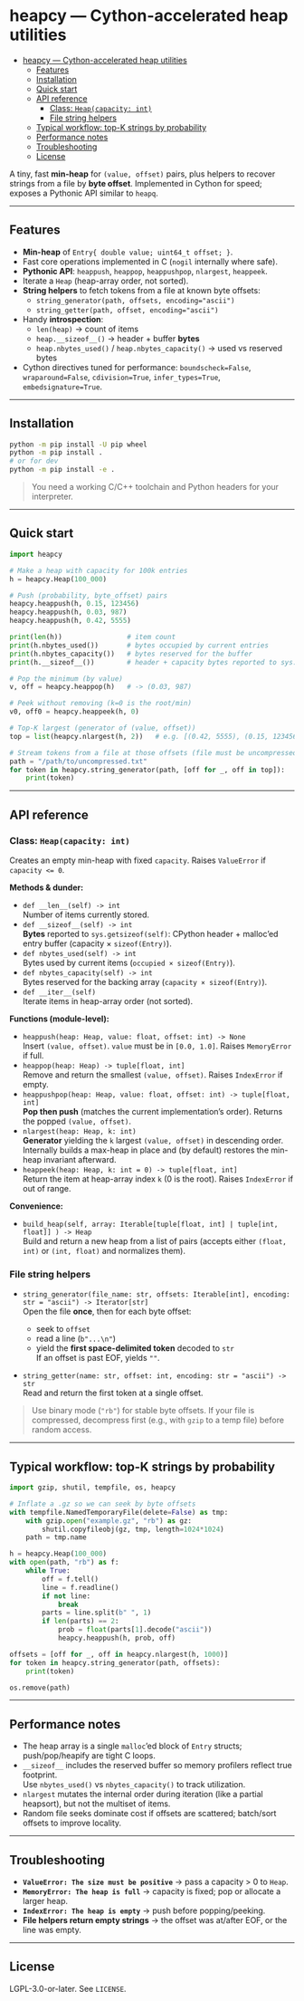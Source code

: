# heapcy — Cython-accelerated heap utilities

<!--toc:start-->

- [heapcy — Cython-accelerated heap utilities](#heapcy-cython-accelerated-heap-utilities)
  - [Features](#features)
  - [Installation](#installation)
  - [Quick start](#quick-start)
  - [API reference](#api-reference)
    - [Class: `Heap(capacity: int)`](#class-heapcapacity-int)
    - [File string helpers](#file-string-helpers)
  - [Typical workflow: top-K strings by probability](#typical-workflow-top-k-strings-by-probability)
  - [Performance notes](#performance-notes)
  - [Troubleshooting](#troubleshooting)
  - [License](#license)
  <!--toc:end-->

A tiny, fast **min-heap** for `(value, offset)` pairs,
plus helpers to recover strings from a file by **byte offset**.
Implemented in Cython for speed; exposes a Pythonic API similar to `heapq`.

---

## Features

- **Min-heap** of `Entry{ double value; uint64_t offset; }`.
- Fast core operations implemented in C (`nogil` internally where safe).
- **Pythonic API**: `heappush`, `heappop`, `heappushpop`, `nlargest`, `heappeek`.
- Iterate a `Heap` (heap-array order, not sorted).
- **String helpers** to fetch tokens from a file at known byte offsets:
  - `string_generator(path, offsets, encoding="ascii")`
  - `string_getter(path, offset, encoding="ascii")`
- Handy **introspection**:
  - `len(heap)` → count of items
  - `heap.__sizeof__()` → header + buffer **bytes**
  - `heap.nbytes_used()` / `heap.nbytes_capacity()` → used vs reserved bytes
- Cython directives tuned for performance:
  `boundscheck=False`, `wraparound=False`,
  `cdivision=True`, `infer_types=True`, `embedsignature=True`.

---

## Installation

```bash
python -m pip install -U pip wheel
python -m pip install .
# or for dev
python -m pip install -e .
```

> You need a working C/C++ toolchain and Python headers for your interpreter.

---

## Quick start

```python
import heapcy

# Make a heap with capacity for 100k entries
h = heapcy.Heap(100_000)

# Push (probability, byte_offset) pairs
heapcy.heappush(h, 0.15, 123456)
heapcy.heappush(h, 0.03, 987)
heapcy.heappush(h, 0.42, 5555)

print(len(h))                # item count
print(h.nbytes_used())       # bytes occupied by current entries
print(h.nbytes_capacity())   # bytes reserved for the buffer
print(h.__sizeof__())        # header + capacity bytes reported to sys.getsizeof

# Pop the minimum (by value)
v, off = heapcy.heappop(h)   # -> (0.03, 987)

# Peek without removing (k=0 is the root/min)
v0, off0 = heapcy.heappeek(h, 0)

# Top-K largest (generator of (value, offset))
top = list(heapcy.nlargest(h, 2))   # e.g. [(0.42, 5555), (0.15, 123456)]

# Stream tokens from a file at those offsets (file must be uncompressed)
path = "/path/to/uncompressed.txt"
for token in heapcy.string_generator(path, [off for _, off in top]):
    print(token)
```

---

## API reference

### Class: `Heap(capacity: int)`

Creates an empty min-heap with fixed `capacity`. Raises `ValueError` if `capacity <= 0`.

**Methods & dunder:**

- `def __len__(self) -> int`  
  Number of items currently stored.
- `def __sizeof__(self) -> int`  
  **Bytes** reported to `sys.getsizeof(self)`: CPython header + malloc’ed entry buffer (capacity × `sizeof(Entry)`).
- `def nbytes_used(self) -> int`  
  Bytes used by current items (`occupied × sizeof(Entry)`).
- `def nbytes_capacity(self) -> int`  
  Bytes reserved for the backing array (`capacity × sizeof(Entry)`).
- `def __iter__(self)`  
  Iterate items in heap-array order (not sorted).

**Functions (module-level):**

- `heappush(heap: Heap, value: float, offset: int) -> None`  
  Insert `(value, offset)`. `value` must be in `[0.0, 1.0]`. Raises `MemoryError` if full.
- `heappop(heap: Heap) -> tuple[float, int]`  
  Remove and return the smallest `(value, offset)`. Raises `IndexError` if empty.
- `heappushpop(heap: Heap, value: float, offset: int) -> tuple[float, int]`  
  **Pop then push** (matches the current implementation’s order). Returns the popped `(value, offset)`.
- `nlargest(heap: Heap, k: int)`  
  **Generator** yielding the `k` largest `(value, offset)` in descending order. Internally builds a max-heap in place and (by default) restores the min-heap invariant afterward.
- `heappeek(heap: Heap, k: int = 0) -> tuple[float, int]`  
  Return the item at heap-array index `k` (0 is the root). Raises `IndexError` if out of range.

**Convenience:**

- `build_heap(self, array: Iterable[tuple[float, int] | tuple[int, float]] ) -> Heap`  
  Build and return a new heap from a list of pairs (accepts either `(float, int)` or `(int, float)` and normalizes them).

### File string helpers

- `string_generator(file_name: str, offsets: Iterable[int], encoding: str = "ascii") -> Iterator[str]`  
  Open the file **once**, then for each byte offset:
  - seek to `offset`
  - read a line (`b"...\n"`)
  - yield the **first space-delimited token** decoded to `str`  
    If an offset is past EOF, yields `""`.

- `string_getter(name: str, offset: int, encoding: str = "ascii") -> str`  
  Read and return the first token at a single offset.

> Use binary mode (`"rb"`) for stable byte offsets. If your file is compressed, decompress first (e.g., with `gzip` to a temp file) before random access.

---

## Typical workflow: top-K strings by probability

```python
import gzip, shutil, tempfile, os, heapcy

# Inflate a .gz so we can seek by byte offsets
with tempfile.NamedTemporaryFile(delete=False) as tmp:
    with gzip.open("example.gz", "rb") as gz:
        shutil.copyfileobj(gz, tmp, length=1024*1024)
    path = tmp.name

h = heapcy.Heap(100_000)
with open(path, "rb") as f:
    while True:
        off = f.tell()
        line = f.readline()
        if not line:
            break
        parts = line.split(b" ", 1)
        if len(parts) == 2:
            prob = float(parts[1].decode("ascii"))
            heapcy.heappush(h, prob, off)

offsets = [off for _, off in heapcy.nlargest(h, 1000)]
for token in heapcy.string_generator(path, offsets):
    print(token)

os.remove(path)
```

---

## Performance notes

- The heap array is a single `malloc`’ed block of `Entry` structs; push/pop/heapify are tight C loops.
- `__sizeof__` includes the reserved buffer so memory profilers reflect true footprint.  
  Use `nbytes_used()` vs `nbytes_capacity()` to track utilization.
- `nlargest` mutates the internal order during iteration (like a partial heapsort), but not the multiset of items.
- Random file seeks dominate cost if offsets are scattered; batch/sort offsets to improve locality.

---

## Troubleshooting

- **`ValueError: The size must be positive`** → pass a capacity > 0 to `Heap`.
- **`MemoryError: The heap is full`** → capacity is fixed; pop or allocate a larger heap.
- **`IndexError: The heap is empty`** → push before popping/peeking.
- **File helpers return empty strings** → the offset was at/after EOF, or the line was empty.

---

## License

LGPL-3.0-or-later. See `LICENSE`.
